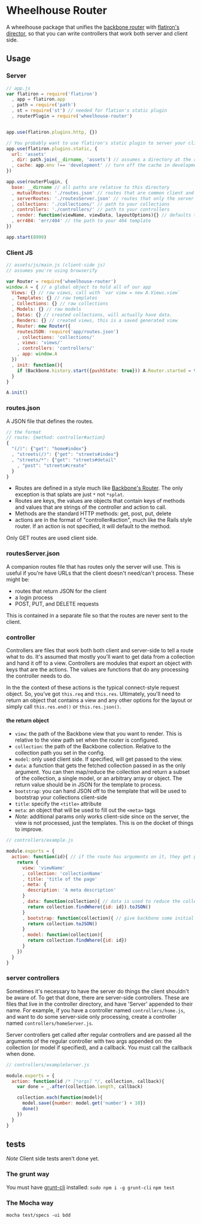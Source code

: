 Wheelhouse Router
=======================

A wheelhouse package that unifies the [backbone router](http://backbonejs.org/#Router) with [flatiron's director](https://github.com/flatiron/director), so that you can write controllers that work both server and client side.

## Usage

### Server

```js
// app.js
var flatiron = require('flatiron')
  , app = flatiron.app
  , path = require('path')
  , st = require('st') // needed for flation's static plugin
  , routerPlugin = require('wheelhouse-router')


app.use(flatiron.plugins.http, {})

// You probably want to use flatiron's static plugin to server your client-side JS/CSS
app.use(flatiron.plugins.static, {
  url: 'assets'
  , dir: path.join(__dirname, 'assets') // assumes a directory at the root of your app called "assets", which could contain main.js, main.css, etc…
  , cache: app.env !== 'development' // turn off the cache in development.
})

app.use(routerPlugin, {
  base: __dirname // all paths are relative to this directory
  , mutualRoutes: './routes.json' // routes that are common client and server side
  , serverRoutes: './routesServer.json' // routes that only the server will have (e.g. the routes that you'll go to get get JSON for your collections)
  , collections: './collections/' // path to your collections
  , controllers: './controllers/' // path to your controllers
  , render: function(viewName, viewData, layoutOptions){} // defaults to app.render
  , err404: 'err/404' // the path to your 404 template
})

app.start(8999)
```

### Client JS
```js
// assets/js/main.js (client-side js)
// assumes you're using browserify

var Router = require('wheelhouse-router')
window.A = { // a global object to hold all of our app
  Views: {} // raw views, call with `var view = new A.Views.view`
  , Templates: {} // raw templates
  , Collections: {} // raw collections
  , Models: {} // raw models
  , Datas: {} // created collections, will actually have data.
  , Renders: {} // created views, this is a saved generated view
  , Router: new Router({
    routesJSON: require('app/routes.json')
    , collections: 'collections/'
    , views: 'views/'
    , controllers: 'controllers/'
    , app: window.A
  })
  , init: function(){
    if (Backbone.history.start({pushState: true})) A.Router.started = true
  }
}

A.init()

```

### routes.json
A JSON file that defines the routes.

```js
// the format
// route: {method: controller#action}
{
  "(/)": {"get": "home#index"}
  , "streets(/)": {"get": "streets#index"}
  , "streets/*": {"get": "streets#detail"
    , "post": "streets#create"
  }
}
```

* Routes are defined in a style much like [Backbone's Router](http://backbonejs.org/#Router-routes). The only exception is that splats are just `*` not `*splat`.
* Routes are keys, the values are objects that contain keys of methods and values that are strings of the controller and action to call.
* Methods are the standard HTTP methods: get, post, put, delete
* actions are in the format of "controller#action", much like the Rails style router. If an action is not specified, it will default to the method.


Only GET routes are used client side.

### routesServer.json
A companion routes file that has routes only the server will use. This is useful if you're have URLs that the client doesn't need/can't process. These might be:

* routes that return JSON for the client
* a login process
* POST, PUT, and DELETE requests

This is contained in a separate file so that the routes are never sent to the client.

### controller
Controllers are files that work both both client and server-side to tell a route what to do. It's assumed that mostly you'll want to get data from a collection and hand it off to a view. Controllers are modules that export an object with keys that are the actions. The values are functions that do any processing the controller needs to do.

In the the context of these actions is the typical connect-style request object. So, you've got `this.req`  and `this.res`. Ultimately, you'll need to return an object that contains a view and any other options for the layout or simply call `this.res.end()` or `this.res.json()`.

#### the return object
* `view`: the path of the Backbone view that you want to render. This is relative to the view path set when the router is configured.
* `collection`: the path of the Backbone collection. Relative to the collection path you set in the config.
* `model`: only used client side. If specified, will get passed to the view.
* `data`: a function that gets the fetched collection passed in as the only argument. You can then map/reduce the collection and return a subset of the collection, a single model, or an arbitrary array or object. The return value should be in JSON for the template to process.
* `bootstrap`: you can hand JSON off to the template that will be used to bootstrap your collections client-side
* `title`: specify the `<title>` attribute
* `meta`: an object that will be used to fill out the `<meta>` tags
* _Note_: additional params only works client-side since on the server, the view is not processed, just the templates. This is on the docket of things to improve.


```js
// controllers/example.js

module.exports = {
  action: function(id){ // if the route has arguments on it, they get passed in here.
    return {
      view: 'viewName'
      , collection: 'collectionName'
      , title: 'title of the page'
      , meta: {
        description: 'A meta description'
      }
      , data: function(collection){ // data is used to reduce the collection down, you should return JSON for your templates
        return collection.findWhere({id: id}).toJSON()
      }
      , bootstrap: function(collection){ // give backbone some initial data
        return collection.toJSON()
      }
      , model: function(collection){
        return collection.findWhere({id: id})
      }
    })
  }
}


```

### server controllers
Sometimes it's necessary to have the server do things the client shouldn't be aware of. To get that done, there are server-side controllers. These are files that live in the controller directory, and have 'Server' appended to their name. For example, if you have a controller named `controllers/home.js`, and want to do some server-side only processing, create a controller named `controllers/homeServer.js`.

Server controllers get called after regular controllers and are passed all the arguments of the regular controller with two args appended on: the collection (or model if specified), and a callback. You must call the callback when done.

```js
// controllers/exampleServer.js

module.exports = {
  action: function(id /* [*args] */, collection, callback){
    var done = _.after(collection.length, callback)

    collection.each(function(model){
      model.save({number: model.get('number') + 10})
      done()
    })
  }
}
```

## tests
_Note_ Client side tests aren't done yet.

### The grunt way
You must have [grunt-cli](https://github.com/gruntjs/grunt-cli) installed: `sudo npm i -g grunt-cli`
`npm test`

### The Mocha way
`mocha test/specs -ui bdd`

